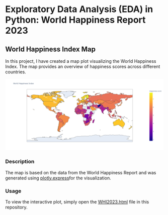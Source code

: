 # Exploratory Data Analysis (EDA) in Python: World Happiness Report 2023 

## World Happiness Index Map

In this project, I have created a map plot visualizing the World Happiness Index. The map provides an overview of happiness scores across different countries.

![World Happiness Index Map](WHR23_map.png)

### Description

The map is based on the data from the World Happiness Report and was generated using [plotly.express]()for the visualization.

### Usage

To view the interactive plot, simply open the [WHI2023.html](WHI2023.html) file in this repository.


